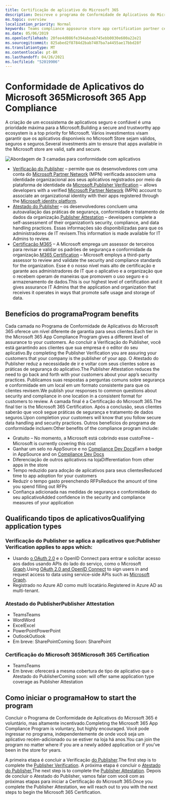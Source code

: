 ```yaml
---
title: Certificação de aplicativo do Microsoft 365
description: Descreve o programa de Conformidade de Aplicativos do Microsoft 365 a partir de aplicativos da loja
ms.topic: overview
localization_priority: Normal
keywords: Teams compliance appsource store app certification partner center
ms.date: 05/06/2019
ms.openlocfilehash: 20fee4d086fe394abeab745ebb0030e600a22e21
ms.sourcegitcommit: 825abed2f8784d2bab7407ba7a4455ae17bbd28f
ms.translationtype: MT
ms.contentlocale: pt-BR
ms.lasthandoff: 04/26/2021
ms.locfileid: "52019906"
---
```

# <a name="microsoft-365-app-compliance"></a><span data-ttu-id="869f0-104">Conformidade de Aplicativos do Microsoft 365</span><span class="sxs-lookup"><span data-stu-id="869f0-104">Microsoft 365 App Compliance</span></span> 

<span data-ttu-id="869f0-105">A criação de um ecossistema de aplicativos seguro e confiável é uma prioridade máxima para a Microsoft.</span><span class="sxs-lookup"><span data-stu-id="869f0-105">Building a secure and trustworthy app ecosystem is a top priority for Microsoft.</span></span> <span data-ttu-id="869f0-106">Vários investimentos visam garantir que os aplicativos disponíveis no Microsoft Store sejam válidos, seguros e seguros.</span><span class="sxs-lookup"><span data-stu-id="869f0-106">Several investments aim to ensure that apps available in the Microsoft store are valid, safe and secure.</span></span> 

  ![Abordagem de 3 camadas para conformidade com aplicativos](../../../../assets/images/Three_Tiers.png) 

-   <span data-ttu-id="869f0-108">[Verificação do Publisher](https://docs.microsoft.com/azure/active-directory/develop/publisher-verification-overview) – permite que os desenvolvedores com uma conta do [Microsoft Partner Network](https://partner.microsoft.com/membership) (MPN) verificada associem uma identidade organizacional aos seus aplicativos registrados por meio da plataforma de identidade da [Microsoft.](https://docs.microsoft.com/azure/active-directory/develop/)</span><span class="sxs-lookup"><span data-stu-id="869f0-108">[Publisher Verification](https://docs.microsoft.com/azure/active-directory/develop/publisher-verification-overview)  –  allows developers with a verified [Microsoft Partner Network](https://partner.microsoft.com/membership) (MPN) account to associate an organizational identity with their apps registered through the [Microsoft identity platform](https://docs.microsoft.com/azure/active-directory/develop/).</span></span>
-   <span data-ttu-id="869f0-109">[Atestado do Publisher](https://docs.microsoft.com/microsoft-365-app-certification/docs/enterprise-app-attestation-guide) – os desenvolvedores concluem uma autoavaliação das práticas de segurança, conformidade e tratamento de dados da organização.</span><span class="sxs-lookup"><span data-stu-id="869f0-109">[Publisher Attestation](https://docs.microsoft.com/microsoft-365-app-certification/docs/enterprise-app-attestation-guide) – developers complete a self-assessment of their organization’s security, compliance, and data handling practices.</span></span> <span data-ttu-id="869f0-110">Essas informações são disponibilizadas para que os administradores de IT revisem.</span><span class="sxs-lookup"><span data-stu-id="869f0-110">This information is made available for IT Admins to review.</span></span> 
-   <span data-ttu-id="869f0-111">[Certificação M365](https://docs.microsoft.com/microsoft-365-app-certification/docs/enterprise-app-certification-guide) – A Microsoft emprega um assessor de terceiros para revisar e validar os padrões de segurança e conformidade da organização.</span><span class="sxs-lookup"><span data-stu-id="869f0-111">[M365 Certification](https://docs.microsoft.com/microsoft-365-app-certification/docs/enterprise-app-certification-guide) – Microsoft employs a third-party assessor to review and validate the security and compliance standards for the organization.</span></span> <span data-ttu-id="869f0-112">Esse é o nosso nível mais alto de certificação e garante aos administradores de IT que o aplicativo e a organização que o recebem operam de maneiras que promovem o uso seguro e o armazenamento de dados.</span><span class="sxs-lookup"><span data-stu-id="869f0-112">This is our highest level of certification and it gives assurance IT Admins that the application and organization that receives it operates in ways that promote safe usage and storage of data.</span></span>


## <a name="program-benefits"></a><span data-ttu-id="869f0-113">Benefícios do programa</span><span class="sxs-lookup"><span data-stu-id="869f0-113">Program benefits</span></span>

<span data-ttu-id="869f0-114">Cada camada no Programa de Conformidade de Aplicativos do Microsoft 365 oferece um nível diferente de garantia para seus clientes.</span><span class="sxs-lookup"><span data-stu-id="869f0-114">Each tier in the Microsoft 365 App Compliance Program gives a different level of assurance to your customers.</span></span> <span data-ttu-id="869f0-115">Ao concluir a Verificação do Publisher, você está garantindo aos clientes que sua empresa é o editor do seu aplicativo.</span><span class="sxs-lookup"><span data-stu-id="869f0-115">By completing the Publisher Verification you are assuring your customers that your company is the publisher of your app.</span></span> <span data-ttu-id="869f0-116">O Atestado do Publisher reduz a necessidade de ir e voltar com seus clientes sobre as práticas de segurança do aplicativo.</span><span class="sxs-lookup"><span data-stu-id="869f0-116">The Publisher Attestation reduces the need to go back and forth with your customers about your app’s security practices.</span></span> <span data-ttu-id="869f0-117">Publicamos suas respostas a perguntas comuns sobre segurança e conformidade em um local em um formato consistente para que os clientes revisem.</span><span class="sxs-lookup"><span data-stu-id="869f0-117">We publish your responses to common questions about security and compliance in one location in a consistent format for customers to review.</span></span> <span data-ttu-id="869f0-118">A camada final é a Certificação do Microsoft 365.</span><span class="sxs-lookup"><span data-stu-id="869f0-118">The final tier is the Microsoft 365 Certification.</span></span> <span data-ttu-id="869f0-119">Após a conclusão, seus clientes saberão que você segue práticas de segurança e tratamento de dados seguros.</span><span class="sxs-lookup"><span data-stu-id="869f0-119">Upon completion your customers will know that you follow secure data handling and security practices.</span></span> <span data-ttu-id="869f0-120">Outros benefícios do programa de conformidade incluem:</span><span class="sxs-lookup"><span data-stu-id="869f0-120">Other benefits of the compliance program include:</span></span>
-   <span data-ttu-id="869f0-121">Gratuito – No momento, a Microsoft está cobrindo esse custo</span><span class="sxs-lookup"><span data-stu-id="869f0-121">Free – Microsoft is currently covering this cost</span></span>
-   <span data-ttu-id="869f0-122">Ganhar um selo no AppSource e no [Compliance Dev Docs](https://docs.microsoft.com/microsoft-365-app-certification/teams/teams-apps)</span><span class="sxs-lookup"><span data-stu-id="869f0-122">Earn a badge in AppSource and on [Compliance Dev Docs](https://docs.microsoft.com/microsoft-365-app-certification/teams/teams-apps)</span></span>
-   <span data-ttu-id="869f0-123">Diferenciação de outros aplicativos na loja</span><span class="sxs-lookup"><span data-stu-id="869f0-123">Differentiation from other apps in the store</span></span>
-   <span data-ttu-id="869f0-124">Tempo reduzido para adoção de aplicativos para seus clientes</span><span class="sxs-lookup"><span data-stu-id="869f0-124">Reduced time to app adoption for your customers</span></span>
-   <span data-ttu-id="869f0-125">Reduzir o tempo gasto preenchendo RFPs</span><span class="sxs-lookup"><span data-stu-id="869f0-125">Reduce the amount of time you spend filling out RFPs</span></span>
-   <span data-ttu-id="869f0-126">Confiança adicionada nas medidas de segurança e conformidade do seu aplicativo</span><span class="sxs-lookup"><span data-stu-id="869f0-126">Added confidence in the security and compliance measures of your application</span></span>

## <a name="qualifying-application-types"></a><span data-ttu-id="869f0-127">Qualificando tipos de aplicativos</span><span class="sxs-lookup"><span data-stu-id="869f0-127">Qualifying application types</span></span> 
### <a name="publisher-verification-applies-to-apps-which"></a><span data-ttu-id="869f0-128">Verificação do Publisher se aplica a aplicativos que:</span><span class="sxs-lookup"><span data-stu-id="869f0-128">Publisher Verification applies to apps which:</span></span> 
- <span data-ttu-id="869f0-129">Usando [o OAuth 2.0](https://docs.microsoft.com/azure/active-directory/develop/active-directory-v2-protocols) e o OpenID Connect para entrar e solicitar acesso aos dados usando APIs do lado do serviço, como o Microsoft [Graph](https://developer.microsoft.com/graph/).</span><span class="sxs-lookup"><span data-stu-id="869f0-129">Using [OAuth 2.0 and OpenID Connect](https://docs.microsoft.com/azure/active-directory/develop/active-directory-v2-protocols) to sign users in and request access to data using service-side APIs such as [Microsoft Graph](https://developer.microsoft.com/graph/).</span></span> 
- <span data-ttu-id="869f0-130">Registrado no Azure AD como multi locatário.</span><span class="sxs-lookup"><span data-stu-id="869f0-130">Registered in Azure AD as multi-tenant.</span></span> 

### <a name="publisher-attestation"></a><span data-ttu-id="869f0-131">Atestado do Publisher</span><span class="sxs-lookup"><span data-stu-id="869f0-131">Publisher Attestation</span></span>
-   <span data-ttu-id="869f0-132">Teams</span><span class="sxs-lookup"><span data-stu-id="869f0-132">Teams</span></span>
-   <span data-ttu-id="869f0-133">Word</span><span class="sxs-lookup"><span data-stu-id="869f0-133">Word</span></span>
-   <span data-ttu-id="869f0-134">Excel</span><span class="sxs-lookup"><span data-stu-id="869f0-134">Excel</span></span>
-   <span data-ttu-id="869f0-135">PowerPoint</span><span class="sxs-lookup"><span data-stu-id="869f0-135">PowerPoint</span></span>
-   <span data-ttu-id="869f0-136">Outlook</span><span class="sxs-lookup"><span data-stu-id="869f0-136">Outlook</span></span>
- <span data-ttu-id="869f0-137">Em breve: SharePoint</span><span class="sxs-lookup"><span data-stu-id="869f0-137">Coming Soon: SharePoint</span></span>

### <a name="microsoft-365-certification"></a><span data-ttu-id="869f0-138">Certificação do Microsoft 365</span><span class="sxs-lookup"><span data-stu-id="869f0-138">Microsoft 365 Certification</span></span>
-   <span data-ttu-id="869f0-139">Teams</span><span class="sxs-lookup"><span data-stu-id="869f0-139">Teams</span></span>
-   <span data-ttu-id="869f0-140">Em breve: oferecerá a mesma cobertura de tipo de aplicativo que o Atestado do Publisher</span><span class="sxs-lookup"><span data-stu-id="869f0-140">Coming soon: will offer same application type coverage as Publisher Attestation</span></span>

## <a name="how-to-start-the-program"></a><span data-ttu-id="869f0-141">Como iniciar o programa</span><span class="sxs-lookup"><span data-stu-id="869f0-141">How to start the program</span></span>

<span data-ttu-id="869f0-142">Concluir o Programa de Conformidade de Aplicativos do Microsoft 365 é voluntário, mas altamente incentivado.</span><span class="sxs-lookup"><span data-stu-id="869f0-142">Completing the Microsoft 365 App Compliance Program is voluntary, but highly encouraged.</span></span> <span data-ttu-id="869f0-143">Você pode ingressar no programa, independentemente de onde você seja um aplicativo recém-adicionado ou se estiver na loja há anos.</span><span class="sxs-lookup"><span data-stu-id="869f0-143">You can join the program no matter where if you are a newly added application or if you’ve been in the store for years.</span></span> 

<span data-ttu-id="869f0-144">A primeira etapa é concluir a Verificação [do Publisher](https://docs.microsoft.com/azure/active-directory/develop/publisher-verification-overview).</span><span class="sxs-lookup"><span data-stu-id="869f0-144">The first step is to complete the [Publisher Verification](https://docs.microsoft.com/azure/active-directory/develop/publisher-verification-overview).</span></span> <span data-ttu-id="869f0-145">A próxima etapa é concluir o [Atestado do Publisher.](https://docs.microsoft.com/microsoft-365-app-certification/docs/attestation)</span><span class="sxs-lookup"><span data-stu-id="869f0-145">The next step is to complete the [Publisher Attestation](https://docs.microsoft.com/microsoft-365-app-certification/docs/attestation).</span></span> <span data-ttu-id="869f0-146">Depois de concluir o Atestado do Publisher, vamos falar com você com as próximas etapas para iniciar a Certificação do Microsoft 365.</span><span class="sxs-lookup"><span data-stu-id="869f0-146">Once you complete the Publisher Attestation, we will reach out to you with the next steps to begin the Microsoft 365 Certification.</span></span>
